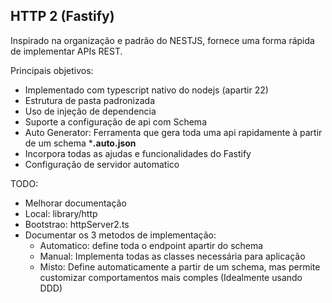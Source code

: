 ## HTTP 2 (Fastify)

Inspirado na organização e padrão do NESTJS, fornece uma forma rápida de implementar APIs REST.

Principais objetivos:

* Implementado com typescript nativo do nodejs (apartir 22)
* Estrutura de pasta padronizada
* Uso de injeção de dependencia
* Suporte a configuração de api com Schema
* Auto Generator: Ferramenta que gera toda uma api rapidamente à partir de um schema ***.auto.json**
* Incorpora todas as ajudas e funcionalidades do Fastify
* Configuração de servidor automatico

TODO:

* Melhorar documentação
* Local: library/http
* Bootstrao: httpServer2.ts
* Documentar os 3 metodos de implementação:
  * Automatico: define toda o endpoint apartir do schema
  * Manual: Implementa todas as classes necessária para aplicação
  * Misto: Define automaticamente a partir de um schema, mas permite customizar comportamentos mais comples (Idealmente usando DDD)

